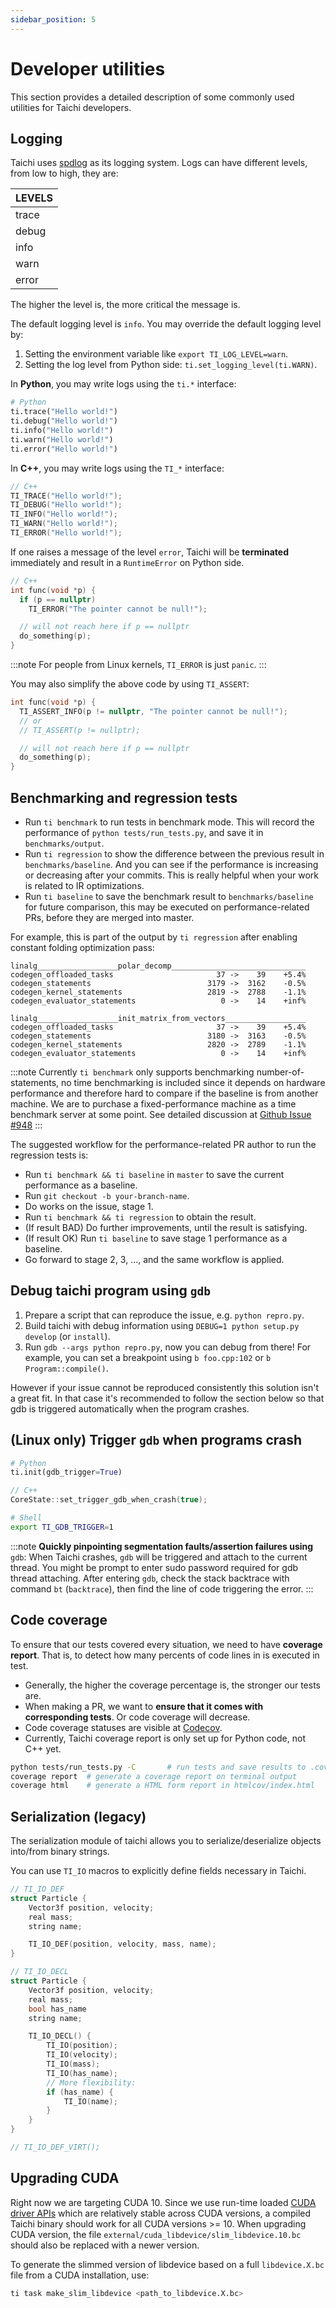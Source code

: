 ```yaml
---
sidebar_position: 5
---
```


# Developer utilities

This section provides a detailed description of some commonly used
utilities for Taichi developers.

## Logging

Taichi uses [spdlog](https://github.com/gabime/spdlog) as its logging
system. Logs can have different levels, from low to high, they are:

| LEVELS |
| ------ |
| trace  |
| debug  |
| info   |
| warn   |
| error  |

The higher the level is, the more critical the message is.

The default logging level is `info`. You may override the default
logging level by:

1.  Setting the environment variable like `export TI_LOG_LEVEL=warn`.
2.  Setting the log level from Python side:
    `ti.set_logging_level(ti.WARN)`.

In **Python**, you may write logs using the `ti.*` interface:

```python
# Python
ti.trace("Hello world!")
ti.debug("Hello world!")
ti.info("Hello world!")
ti.warn("Hello world!")
ti.error("Hello world!")
```

In **C++**, you may write logs using the `TI_*` interface:

```cpp
// C++
TI_TRACE("Hello world!");
TI_DEBUG("Hello world!");
TI_INFO("Hello world!");
TI_WARN("Hello world!");
TI_ERROR("Hello world!");
```

If one raises a message of the level `error`, Taichi will be
**terminated** immediately and result in a `RuntimeError` on Python
side.

```cpp
// C++
int func(void *p) {
  if (p == nullptr)
    TI_ERROR("The pointer cannot be null!");

  // will not reach here if p == nullptr
  do_something(p);
}
```

:::note
For people from Linux kernels, `TI_ERROR` is just `panic`.
:::

You may also simplify the above code by using `TI_ASSERT`:

```cpp
int func(void *p) {
  TI_ASSERT_INFO(p != nullptr, "The pointer cannot be null!");
  // or
  // TI_ASSERT(p != nullptr);

  // will not reach here if p == nullptr
  do_something(p);
}
```

## Benchmarking and regression tests

- Run `ti benchmark` to run tests in benchmark mode. This will record
  the performance of `python tests/run_tests.py`, and save it in `benchmarks/output`.
- Run `ti regression` to show the difference between the previous
  result in `benchmarks/baseline`. And you can see if the performance
  is increasing or decreasing after your commits. This is really
  helpful when your work is related to IR optimizations.
- Run `ti baseline` to save the benchmark result to
  `benchmarks/baseline` for future comparison, this may be executed on
  performance-related PRs, before they are merged into master.

For example, this is part of the output by `ti regression` after
enabling constant folding optimization pass:

```
linalg__________________polar_decomp______________________________
codegen_offloaded_tasks                       37 ->    39    +5.4%
codegen_statements                          3179 ->  3162    -0.5%
codegen_kernel_statements                   2819 ->  2788    -1.1%
codegen_evaluator_statements                   0 ->    14    +inf%

linalg__________________init_matrix_from_vectors__________________
codegen_offloaded_tasks                       37 ->    39    +5.4%
codegen_statements                          3180 ->  3163    -0.5%
codegen_kernel_statements                   2820 ->  2789    -1.1%
codegen_evaluator_statements                   0 ->    14    +inf%
```

:::note
Currently `ti benchmark` only supports benchmarking
number-of-statements, no time benchmarking is included since it depends
on hardware performance and therefore hard to compare if the baseline is
from another machine. We are to purchase a fixed-performance machine as
a time benchmark server at some point. See detailed discussion at [Github Issue #948](https://github.com/taichi-dev/taichi/issues/948)
:::

The suggested workflow for the performance-related PR author to run the
regression tests is:

- Run `ti benchmark && ti baseline` in `master` to save the current
  performance as a baseline.
- Run `git checkout -b your-branch-name`.
- Do works on the issue, stage 1.
- Run `ti benchmark && ti regression` to obtain the result.
- (If result BAD) Do further improvements, until the result is
  satisfying.
- (If result OK) Run `ti baseline` to save stage 1 performance as a
  baseline.
- Go forward to stage 2, 3, ..., and the same workflow is applied.

## Debug taichi program using `gdb`

1. Prepare a script that can reproduce the issue, e.g. `python repro.py`.
2. Build taichi with debug information using `DEBUG=1 python setup.py develop` (or `install`).
3. Run `gdb --args python repro.py`, now you can debug from there! For example, you can set a
   breakpoint using `b foo.cpp:102` or `b Program::compile()`.

However if your issue cannot be reproduced consistently this solution isn't a great fit.
In that case it's recommended to follow the section below so that gdb is triggered automatically
when the program crashes.


## (Linux only) Trigger `gdb` when programs crash

```python
# Python
ti.init(gdb_trigger=True)
```

```cpp
// C++
CoreState::set_trigger_gdb_when_crash(true);
```

```bash
# Shell
export TI_GDB_TRIGGER=1
```

:::note
**Quickly pinpointing segmentation faults/assertion failures using**
`gdb`: When Taichi crashes, `gdb` will be triggered and attach to the
current thread. You might be prompt to enter sudo password required for
gdb thread attaching. After entering `gdb`, check the stack backtrace
with command `bt` (`backtrace`), then find the line of code triggering
the error.
:::

## Code coverage

To ensure that our tests covered every situation, we need to have
**coverage report**. That is, to detect how many percents of code lines
in is executed in test.

- Generally, the higher the coverage percentage is, the stronger our
  tests are.
- When making a PR, we want to **ensure that it comes with
  corresponding tests**. Or code coverage will decrease.
- Code coverage statuses are visible at
  [Codecov](https://codecov.io/gh/taichi-dev/taichi).
- Currently, Taichi coverage report is only set up for Python code,
  not C++ yet.

```bash
python tests/run_tests.py -C       # run tests and save results to .coverage
coverage report  # generate a coverage report on terminal output
coverage html    # generate a HTML form report in htmlcov/index.html
```

## Serialization (legacy)

The serialization module of taichi allows you to serialize/deserialize
objects into/from binary strings.

You can use `TI_IO` macros to explicitly define fields necessary in
Taichi.

```cpp
// TI_IO_DEF
struct Particle {
    Vector3f position, velocity;
    real mass;
    string name;

    TI_IO_DEF(position, velocity, mass, name);
}

// TI_IO_DECL
struct Particle {
    Vector3f position, velocity;
    real mass;
    bool has_name
    string name;

    TI_IO_DECL() {
        TI_IO(position);
        TI_IO(velocity);
        TI_IO(mass);
        TI_IO(has_name);
        // More flexibility:
        if (has_name) {
            TI_IO(name);
        }
    }
}

// TI_IO_DEF_VIRT();
```

## Upgrading CUDA

Right now we are targeting CUDA 10. Since we use run-time loaded
[CUDA driver APIs](https://docs.nvidia.com/cuda/cuda-driver-api/index.html)
which are relatively stable across CUDA versions, a compiled Taichi binary
should work for all CUDA versions >= 10. When upgrading CUDA version, the
file `external/cuda_libdevice/slim_libdevice.10.bc` should also be
replaced with a newer version.

To generate the slimmed version of libdevice based on a full
`libdevice.X.bc` file from a CUDA installation, use:

```bash
ti task make_slim_libdevice <path_to_libdevice.X.bc>
```
